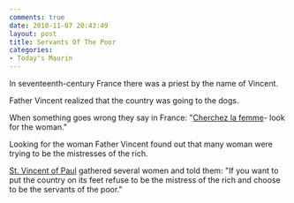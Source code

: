 ```yaml
---
comments: true
date: 2010-11-07 20:43:49
layout: post
title: Servants Of The Poor
categories:
- Today's Maurin
---
```


In seventeenth-century France
there was a priest
by the name of Vincent.

Father Vincent realized
that the country
was going to the dogs.

When something goes wrong
they say in France:
"[Cherchez la femme](http://en.wikipedia.org/wiki/Cherchez_la_femme)-
look for the woman."

Looking for the woman
Father Vincent found out
that many woman
were trying to be
the mistresses of the rich.

[St. Vincent of Paul](http://en.wikipedia.org/wiki/Vincent_de_Paul)
gathered several women
and told them:
"If you want
to put the country on its feet
refuse to be
the mistress of the rich
and choose to be
the servants of the poor."